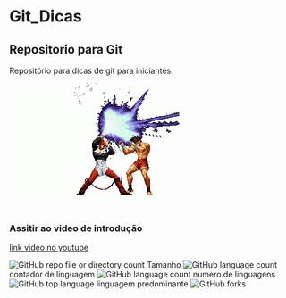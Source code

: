# Git_Dicas
## Repositorio para Git
Repositório para dicas de git para iniciantes.

![iori sendo iorj](https://github.com/Leal2021/Git_Dicas/blob/main/iori.gif)

### Assitir ao video de introdução
[link video no youtube](https://www.youtube.com/watch?v=KdHfbvdRbPI&pp=ygUJdGtvZiBpb3Jp)

![GitHub repo file or directory count](https://img.shields.io/github/directory-file-count/Leal2021/Git_Dicas) Tamanho
![GitHub language count](https://img.shields.io/github/languages/count/Leal2021/Git_Dicas) contador de linguagem
![GitHub language count](https://img.shields.io/github/languages/count/Leal2021/Git_Dicas) numero de linguagens
![GitHub top language](https://img.shields.io/github/languages/top/Leal2021/Git_Dicas) linguagem predominante
![GitHub forks](https://img.shields.io/github/forks/Leal2021/Git_DIcas)





